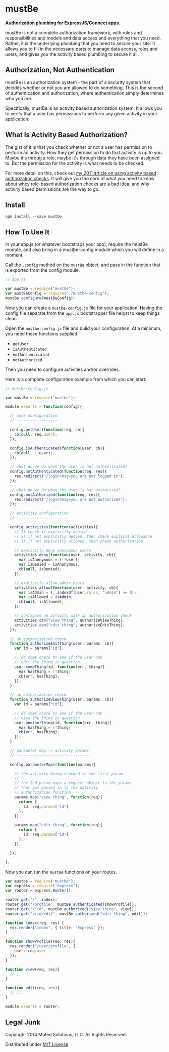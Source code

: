 # mustBe

**Authorization plumbing for ExpressJS/Connect apps.**

mustBe is not a complete authorization framework, with roles
and responsibilities and models and data access and everything
that you need. Rather, it is the underlying plumbing that you
need to secure your site. It allows you to fill in the 
necessary parts to manage data access, roles and users, and
gives you the activity based plumbing to secure it all. 

## Authorization, Not Authentication

mustBe is an authorization system - the part of a security system
that decides whether or not you are allowed to do something. This
is the second of authentication and authorization, where authentication
simply determines who you are. 

Specifically, mustBe is an activity based authorization system. It
allows you to verify that a user has permissions to perform any
given activity in your application.

## What Is Activity Based Authorization?

The gist of it is that you check whether or not a user
has permission to perform an activity. How they get permission
to do that activity is up to you. Maybe it's throug a role,
maybe it's through data they have been assigned to. But the
permission for the activity is what needs to be checked.

For more detail on this, check out 
[my 2011 article on using activity based authorization checks](http://lostechies.com/derickbailey/2011/05/24/dont-do-role-based-authorization-checks-do-activity-based-checks/). 
It will give you the core of what you need to know about
whey role-based authorization checks are a bad idea, and why
activity based permissions are the way to go. 

## Install

`npm install --save mustbe`

## How To Use It

In your app.js (or whatever bootstraps your app), require
the mustBe module, and also bring in a mustbe-config module
which you will define in a moment. 

Call the `.config` method
on the `mustBe` object, and pass in the function that is
exported from the config module.

```js
// app.js

var mustBe = require("mustbe");
var mustBeConfig = require("./mustbe-config");
mustBe.configure(mustBeConfig);
```

Now you can create a `mustbe-config.js` file for your application.
Having the config file separate from the `app.js` bootstrapper
file helpst to keep things clean.

Open the `mustbe-config.js` file and build your configuration.
At a minimum, you need these functions supplied:

* `getUser`
* `isAuthenticated`
* `notAuthenticated`
* `notAuthorized`

Then you need to configure activities and/or overrides.

Here is a complete configuration example from which you can start:

```js
// mustbe-config.js

var mustBe = require("mustbe");

module.exports = function(config){

  // core configuration
  // ------------------

  config.getUser(function(req, cb){
    cb(null, req.user);
  });

  config.isAuthenticated(function(user, cb){
    cb(null, !!user);
  });

  // what do we do when the user is not authenticated?
  config.notAuthenticated(function(req, res){
    res.redirect("/login?msg=you are not logged in");
  });

  // what do we do when the user is not authorized?
  config.notAuthorized(function(req, res){
    res.redirect("/login?msg=you are not authorized");
  });

  // activitiy configuration
  // -----------------------

  config.activities(function(activities){
    // 1) check if explicitly denied
    // 2) if not explicitly denied, then check explicit allowance
    // 3) if not explicitly allowed, then check authorization

    // explicitly deny anonymous users
    activities.deny(function(user, activity, cb){
      var isAnonymous = (!!user);
      var isDenied = isAnonymous;
      cb(null, isDenied);
    });

    // explicitly allow admin users
    activities.allow(function(user, activity, cb){
      var isAdmin = (_.indexOf(user.roles, "admin") >= 0);
      var isAllowed = isAdmin;
      cb(null, isAllowed);
    });

    // configure an activity with an authorization check
    activities.can("view thing", authorizeViewThing);
    activities.can("edit thing", authorizeEditThing);
  });

  // an authorization check
  function authorizeEditThing(user, params, cb){
    var id = params["id"];

    // do some check to see if the user can
    // edit the thing in question
    user.someThing(id, function(err, thing){
      var hasThing = !!thing;
      cb(err, hasThing);
    });
  }

  // an authorization check
  function authorizeViewThing(user, params, cb){
    var id = params["id"];

    // do some check to see if the user can
    // view the thing in question
    user.anotherThing(id, function(err, thing){
      var hasThing = !!thing;
      cb(err, hasThing);
    });
  }

  // parameter map -> activity params
  // ---------------------------------

  config.parameterMaps(function(params){

    // the activity being checked is the first param
    // 
    // the 2nd param maps a request object to the params
    // that get passed in to the activity
    // authorization function
    params.map("view thing", function(req){
      return {
        id: req.params["id"]
      };
    });

    params.map("edit thing", function(req){
      return {
        id: req.params["id"]
      };
    });

  });

};
```

Now you can run the `mustBe` functions on your routes.

```js
var mustbe = require("mustbe");
var express = require("express");
var router = express.Router();

router.get("/", index);
router.get("/profile", mustBe.authenticated(showProfile));
router.get("/:id", mustBe.authorized("view thing", view));
router.get("/:id/edit", mustBe.authorized("edit thing", edit));

function index(req, res) {
  res.render("index", { title: "Express" });
}

function showProfile(req, res){
  res.render("/user/profile", {
    user: req.user
  });
}

function view(req, res){
  // ...
}

function edit(req, res){
  // ...
}

module.exports = router;
```

## Legal Junk

Copyright 2014 Muted Solutions, LLC. All Rights Reserved.

Distributed under [MIT License](http://mutedsolutions.mit-license.org).
